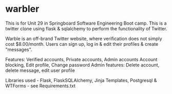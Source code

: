 # warbler

This is for Unit 29 in Springboard Software Engineering Boot camp. This is a twitter clone using flask & sqlalchemy to perform the functionality of Twitter.

Warble is an off-brand Twitter website, where verification does not simply cost $8.00/month. Users can sign up, log in & edit their profiles & create "messages".

Features: Verified accounts, Private accounts, Admin accounts Account blocking, Edit profile, Change password Admin features: Delete account, delete message, edit user profile

Libraries used - Flask, FlaskSQLAlchemy, Jinja Templates, Postgresql & WTForms - see Requirements.txt
